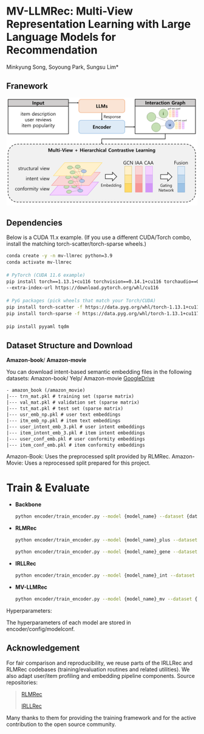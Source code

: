 # MV-LLMRec: Multi-View Representation Learning with Large Language Models for Recommendation
Minkyung Song, Soyoung Park, Sungsu Lim*

## Franework
<img src='framework.png' />

## Dependencies
Below is a CUDA 11.x example. (If you use a different CUDA/Torch combo, install the matching torch-scatter/torch-sparse wheels.)

```bash
conda create -y -n mv-llmrec python=3.9
conda activate mv-llmrec

# PyTorch (CUDA 11.6 example)
pip install torch==1.13.1+cu116 torchvision==0.14.1+cu116 torchaudio==0.13.1 \
--extra-index-url https://download.pytorch.org/whl/cu116

# PyG packages (pick wheels that match your Torch/CUDA)
pip install torch-scatter -f https://data.pyg.org/whl/torch-1.13.1+cu117.html
pip install torch-sparse -f https://data.pyg.org/whl/torch-1.13.1+cu117.html

pip install pyyaml tqdm
```

## Dataset Structure and Download

**Amazon-book**/ **Amazon-movie**

You can download intent-based semantic embedding files in the following datasets:
Amazon-book/ Yelp/ Amazon-movie [GoogleDrive](https://drive.google.com/drive/folders/1rd2cppCrpoydvI1yvg5sIK2S68sBcn70?usp=sharing)

```plaintext
- amazon_book (/amazon_movie)
|--- trn_mat.pkl # training set (sparse matrix)
|--- val_mat.pkl # validation set (sparse matrix)
|--- tst_mat.pkl # test set (sparse matrix)
|--- usr_emb_np.pkl # user text embeddings
|--- itm_emb_np.pkl # item text embeddings
|--- user_intent_emb_3.pkl # user intent embeddings
|--- item_intent_emb_3.pkl # item intent embeddings
|--- user_conf_emb.pkl # user conformity embeddings
|--- item_conf_emb.pkl # item conformity embeddings
```
Amazon-Book: Uses the preprocessed split provided by RLMRec.
Amazon-Movie: Uses a reprocessed split prepared for this project.

# Train & Evaluate

- **Backbone**
  ```bash
  python encoder/train_encoder.py --model {model_name} --dataset {dataset} --cuda 0

- **RLMRec**
  ```bash
  python encoder/train_encoder.py --model {model_name}_plus --dataset {dataset} --cuda 0
  ```
  ```bash
  python encoder/train_encoder.py --model {model_name}_gene --dataset {dataset} --cuda 0

- **IRLLRec**
  ```bash
  python encoder/train_encoder.py --model {model_name}_int --dataset movie --cuda 0

- **MV-LLMRec**
  ```bash
  python encoder/train_encoder.py --model {model_name}_mv --dataset {dataset} --cuda 0

Hyperparameters:

The hyperparameters of each model are stored in encoder/config/modelconf.

## Acknowledgement

For fair comparison and reproducibility, we reuse parts of the IRLLRec and RLMRec codebases (training/evaluation routines and related utilities). We also adapt user/item profiling and embedding pipeline components. Source repositories:

> [RLMRec](https://github.com/HKUDS/RLMRec)
> 
> [IRLLRec](https://github.com/wangyu0627/IRLLRec)
>
Many thanks to them for providing the training framework and for the active contribution to the open source community.

